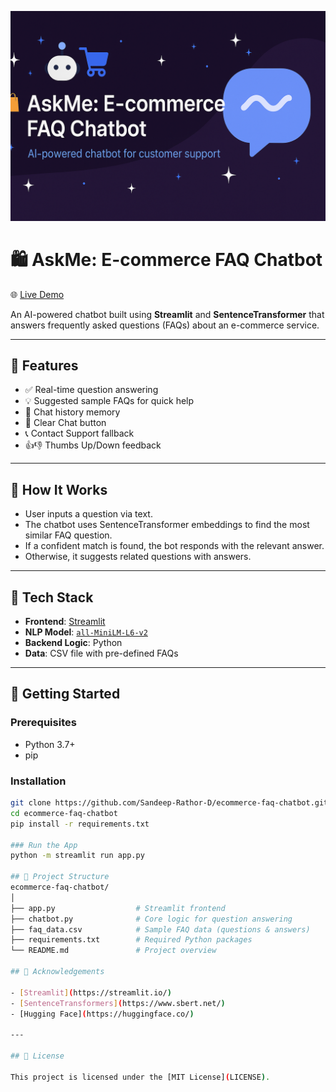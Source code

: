 ![AskMe Chatbot Banner](banner.png)

# 🛍️ AskMe: E-commerce FAQ Chatbot

🌐 [Live Demo](https://ecommerce-faq-chatbot-cyvf94gitwvjegeejghjys.streamlit.app/)

An AI-powered chatbot built using **Streamlit** and **SentenceTransformer** that answers frequently asked questions (FAQs) about an e-commerce service.

---

## 📌 Features

- ✅ Real-time question answering
- 💡 Suggested sample FAQs for quick help
- 📜 Chat history memory
- 🧹 Clear Chat button
- 📞 Contact Support fallback
- 👍👎 Thumbs Up/Down feedback

---

## 🤖 How It Works

- User inputs a question via text.
- The chatbot uses SentenceTransformer embeddings to find the most similar FAQ question.
- If a confident match is found, the bot responds with the relevant answer.
- Otherwise, it suggests related questions with answers.

---

## 🔧 Tech Stack

- **Frontend**: [Streamlit](https://streamlit.io/)
- **NLP Model**: [`all-MiniLM-L6-v2`](https://huggingface.co/sentence-transformers/all-MiniLM-L6-v2)
- **Backend Logic**: Python
- **Data**: CSV file with pre-defined FAQs

---

## 🚀 Getting Started

### Prerequisites

- Python 3.7+
- pip

### Installation

```bash
git clone https://github.com/Sandeep-Rathor-D/ecommerce-faq-chatbot.git
cd ecommerce-faq-chatbot
pip install -r requirements.txt

### Run the App
python -m streamlit run app.py

## 📁 Project Structure
ecommerce-faq-chatbot/
│
├── app.py                  # Streamlit frontend
├── chatbot.py              # Core logic for question answering
├── faq_data.csv            # Sample FAQ data (questions & answers)
├── requirements.txt        # Required Python packages
└── README.md               # Project overview

## 🙌 Acknowledgements

- [Streamlit](https://streamlit.io/)
- [SentenceTransformers](https://www.sbert.net/)
- [Hugging Face](https://huggingface.co/)

---

## 📄 License

This project is licensed under the [MIT License](LICENSE).


```
